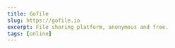 ```yaml
---
title: Gofile
slug: https://gofile.io
excerpt: File sharing platform, anonymous and free.
tags: [online]
---
```

